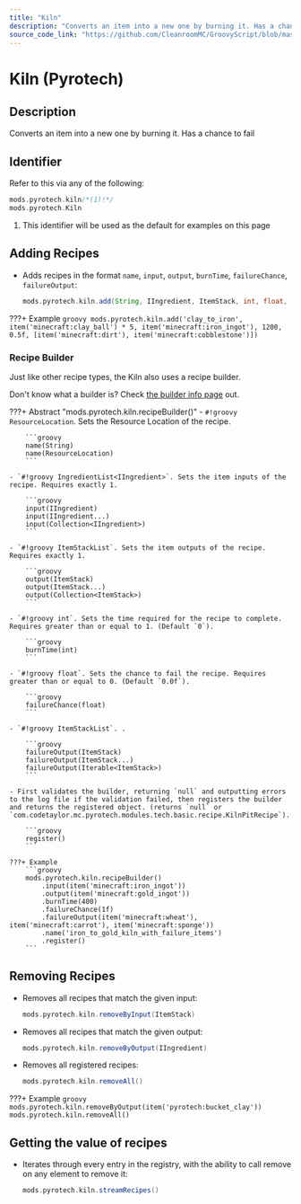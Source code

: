 ```yaml
---
title: "Kiln"
description: "Converts an item into a new one by burning it. Has a chance to fail"
source_code_link: "https://github.com/CleanroomMC/GroovyScript/blob/master/src/main/java/com/cleanroommc/groovyscript/compat/mods/pyrotech/Kiln.java"
---
```


# Kiln (Pyrotech)

## Description

Converts an item into a new one by burning it. Has a chance to fail

## Identifier

Refer to this via any of the following:

```groovy hl_lines="1"
mods.pyrotech.kiln/*(1)!*/
mods.pyrotech.Kiln
```

1. This identifier will be used as the default for examples on this page

## Adding Recipes

- Adds recipes in the format `name`, `input`, `output`, `burnTime`, `failureChance`, `failureOutput`:

    ```groovy
    mods.pyrotech.kiln.add(String, IIngredient, ItemStack, int, float, Iterable<ItemStack>)
    ```

???+ Example
    ```groovy
    mods.pyrotech.kiln.add('clay_to_iron', item('minecraft:clay_ball') * 5, item('minecraft:iron_ingot'), 1200, 0.5f, [item('minecraft:dirt'), item('minecraft:cobblestone')])
    ```

### Recipe Builder

Just like other recipe types, the Kiln also uses a recipe builder.

Don't know what a builder is? Check [the builder info page](../../../groovy/builder.md) out.

???+ Abstract "mods.pyrotech.kiln.recipeBuilder()"
    - `#!groovy ResourceLocation`. Sets the Resource Location of the recipe.

        ```groovy
        name(String)
        name(ResourceLocation)
        ```

    - `#!groovy IngredientList<IIngredient>`. Sets the item inputs of the recipe. Requires exactly 1.

        ```groovy
        input(IIngredient)
        input(IIngredient...)
        input(Collection<IIngredient>)
        ```

    - `#!groovy ItemStackList`. Sets the item outputs of the recipe. Requires exactly 1.

        ```groovy
        output(ItemStack)
        output(ItemStack...)
        output(Collection<ItemStack>)
        ```

    - `#!groovy int`. Sets the time required for the recipe to complete. Requires greater than or equal to 1. (Default `0`).

        ```groovy
        burnTime(int)
        ```

    - `#!groovy float`. Sets the chance to fail the recipe. Requires greater than or equal to 0. (Default `0.0f`).

        ```groovy
        failureChance(float)
        ```

    - `#!groovy ItemStackList`. .

        ```groovy
        failureOutput(ItemStack)
        failureOutput(ItemStack...)
        failureOutput(Iterable<ItemStack>)
        ```

    - First validates the builder, returning `null` and outputting errors to the log file if the validation failed, then registers the builder and returns the registered object. (returns `null` or `com.codetaylor.mc.pyrotech.modules.tech.basic.recipe.KilnPitRecipe`).

        ```groovy
        register()
        ```

    ???+ Example
        ```groovy
        mods.pyrotech.kiln.recipeBuilder()
            .input(item('minecraft:iron_ingot'))
            .output(item('minecraft:gold_ingot'))
            .burnTime(400)
            .failureChance(1f)
            .failureOutput(item('minecraft:wheat'), item('minecraft:carrot'), item('minecraft:sponge'))
            .name('iron_to_gold_kiln_with_failure_items')
            .register()
        ```



## Removing Recipes

- Removes all recipes that match the given input:

    ```groovy
    mods.pyrotech.kiln.removeByInput(ItemStack)
    ```

- Removes all recipes that match the given output:

    ```groovy
    mods.pyrotech.kiln.removeByOutput(IIngredient)
    ```

- Removes all registered recipes:

    ```groovy
    mods.pyrotech.kiln.removeAll()
    ```

???+ Example
    ```groovy
    mods.pyrotech.kiln.removeByOutput(item('pyrotech:bucket_clay'))
    mods.pyrotech.kiln.removeAll()
    ```

## Getting the value of recipes

- Iterates through every entry in the registry, with the ability to call remove on any element to remove it:

    ```groovy
    mods.pyrotech.kiln.streamRecipes()
    ```
